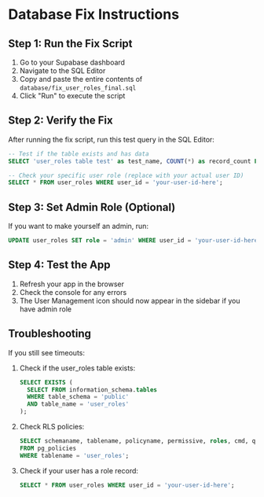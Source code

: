 # Database Fix Instructions

## Step 1: Run the Fix Script

1. Go to your Supabase dashboard
2. Navigate to the SQL Editor
3. Copy and paste the entire contents of `database/fix_user_roles_final.sql`
4. Click "Run" to execute the script

## Step 2: Verify the Fix

After running the fix script, run this test query in the SQL Editor:

```sql
-- Test if the table exists and has data
SELECT 'user_roles table test' as test_name, COUNT(*) as record_count FROM user_roles;

-- Check your specific user role (replace with your actual user ID)
SELECT * FROM user_roles WHERE user_id = 'your-user-id-here';
```

## Step 3: Set Admin Role (Optional)

If you want to make yourself an admin, run:

```sql
UPDATE user_roles SET role = 'admin' WHERE user_id = 'your-user-id-here';
```

## Step 4: Test the App

1. Refresh your app in the browser
2. Check the console for any errors
3. The User Management icon should now appear in the sidebar if you have admin role

## Troubleshooting

If you still see timeouts:

1. Check if the user_roles table exists:
   ```sql
   SELECT EXISTS (
     SELECT FROM information_schema.tables 
     WHERE table_schema = 'public' 
     AND table_name = 'user_roles'
   );
   ```

2. Check RLS policies:
   ```sql
   SELECT schemaname, tablename, policyname, permissive, roles, cmd, qual
   FROM pg_policies
   WHERE tablename = 'user_roles';
   ```

3. Check if your user has a role record:
   ```sql
   SELECT * FROM user_roles WHERE user_id = 'your-user-id-here';
   ``` 